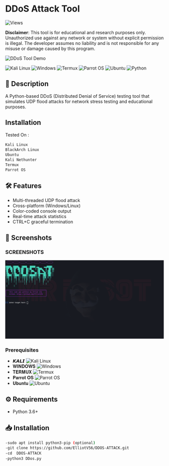 # DDoS Attack Tool

![Views](https://komarev.com/ghpvc/?username=ElliotV56&repo=DDoS-Tool&label=PROJECT+VIEWS&color=red&style=flat-square)

**Disclaimer**: This tool is for educational and research purposes only. Unauthorized use against any network or system without explicit permission is illegal. The developer assumes no liability and is not responsible for any misuse or damage caused by this program.


![DDoS Tool Demo](https://media1.giphy.com/media/v1.Y2lkPTc5MGI3NjExenc4ZWw2N2w1d2VzYnUzc3NwcTRqbDdrb2R2NmlsYmJ5ZnBsNGdsaiZlcD12MV9pbnRlcm5hbF9naWZfYnlfaWQmY3Q9Zw/5YcpdtrcwIARW/giphy.gif)



![Kali Linux](https://img.shields.io/badge/Kali_Linux-557C94?style=for-the-badge&logo=kali-linux&logoColor=white)
![Windows](https://img.shields.io/badge/Windows-0078D6?style=for-the-badge&logo=windows&logoColor=white) 
![Termux](https://img.shields.io/badge/Termux-000000?style=for-the-badge&logo=termux&logoColor=white)
![Parrot OS](https://img.shields.io/badge/Parrot_OS-FF6600?style=for-the-badge&logo=parrotos&logoColor=white)
![Ubuntu](https://img.shields.io/badge/Ubuntu-E95420?style=for-the-badge&logo=ubuntu&logoColor=white)
![Python](https://img.shields.io/badge/Python-3.x-blue)  


## 📝 Description
A Python-based DDoS (Distributed Denial of Service) testing tool that simulates UDP flood attacks for network stress testing and educational purposes.


## Installation  
Tested On :

    Kali Linux
    BlackArch Linux
    Ubuntu
    Kali Nethunter
    Termux 
    Parrot OS


## 🛠️ Features
- Multi-threaded UDP flood attack
- Cross-platform (Windows/Linux)
- Color-coded console output
- Real-time attack statistics
- CTRL+C graceful termination

## 📸 Screenshots  

### **SCREENSHOTS**  
![WCRACK](DDOS.png)  




### Prerequisites  
- 𝙆𝘼𝙇𝙄 ![Kali Linux](https://img.shields.io/badge/Kali_Linux-557C94?style=for-the-badge&logo=kali-linux&logoColor=white)
- 𝐖𝐈𝐍𝐃𝐎𝐖𝐒 ![Windows](https://img.shields.io/badge/Windows-0078D6?style=for-the-badge&logo=windows&logoColor=white) 
- 𝐓𝐄𝐑𝐌𝐔𝐗 ![Termux](https://img.shields.io/badge/Termux-000000?style=for-the-badge&logo=termux&logoColor=white)
-  𝐏𝐚𝐫𝐫𝐨𝐭 𝐎𝐒 ![Parrot OS](https://img.shields.io/badge/Parrot_OS-FF6600?style=for-the-badge&logo=parrotos&logoColor=white)
-  𝐔𝐛𝐮𝐧𝐭𝐮 ![Ubuntu](https://img.shields.io/badge/Ubuntu-E95420?style=for-the-badge&logo=ubuntu&logoColor=white)



## ⚙️ Requirements
- Python 3.6+

## 📥 Installation
```bash
-sudo apt install python3-pip (optional)
-git clone https://github.com/ElliotV56/DDOS-ATTACK.git
-cd  DDOS-ATTACK
-python3 DDos.py
